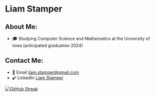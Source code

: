 # Liam Stamper
## About Me:
* :mortar_board: Studying Computer Science and Mathematics at the Unviersity of Iowa (anticipated graduation 2024)
## Contact Me:
* :email: Email [liam.stamper@gmail.com](mailto:liam.stamper@gmail.com)
* ✔️ LinkedIn [Liam Stamper](https://www.linkedin.com/in/liam-stamper-96057829b/)

[![GitHub Streak](http://github-readme-streak-stats.herokuapp.com?user=liamstamper&theme=soft-green)](https://git.io/streak-stats)

